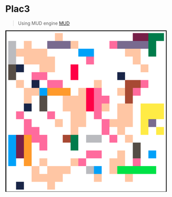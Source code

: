 # Plac3

> Using MUD engine [MUD](https://mud.dev/)

![plac3](https://github.com/patkamon/mud-plac3/blob/main/Screen%20Shot%202566-03-15%20at%2023.03.52.png?raw=true)
